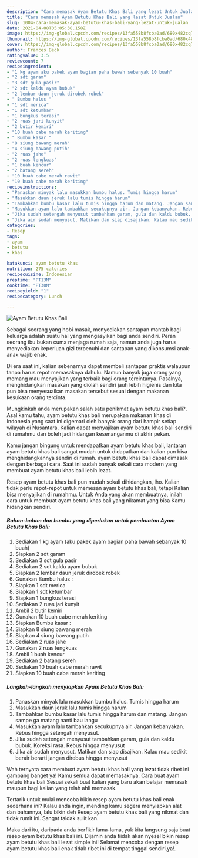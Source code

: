 ```yaml
---
description: "Cara memasak Ayam Betutu Khas Bali yang lezat Untuk Jualan"
title: "Cara memasak Ayam Betutu Khas Bali yang lezat Untuk Jualan"
slug: 1004-cara-memasak-ayam-betutu-khas-bali-yang-lezat-untuk-jualan
date: 2021-04-08T05:05:38.158Z
image: https://img-global.cpcdn.com/recipes/13fa558b8fcba0ad/680x482cq70/ayam-betutu-khas-bali-foto-resep-utama.jpg
thumbnail: https://img-global.cpcdn.com/recipes/13fa558b8fcba0ad/680x482cq70/ayam-betutu-khas-bali-foto-resep-utama.jpg
cover: https://img-global.cpcdn.com/recipes/13fa558b8fcba0ad/680x482cq70/ayam-betutu-khas-bali-foto-resep-utama.jpg
author: Frances Beck
ratingvalue: 3.5
reviewcount: 7
recipeingredient:
- "1 kg ayam aku pakek ayam bagian paha bawah sebanyak 10 buah"
- "2 sdt garam"
- "3 sdt gula pasir"
- "2 sdt kaldu ayam bubuk"
- "2 lembar daun jeruk dirobek robek"
- " Bumbu halus "
- "1 sdt merica"
- "1 sdt ketumbar"
- "1 bungkus terasi"
- "2 ruas jari kunyit"
- "2 butir kemiri"
- "10 buah cabe merah keriting"
- " Bumbu kasar "
- "8 siung bawang merah"
- "4 siung bawang putih"
- "2 ruas jahe"
- "2 ruas lengkuas"
- "1 buah kencur"
- "2 batang sereh"
- "10 buah cabe merah rawit"
- "10 buah cabe merah keriting"
recipeinstructions:
- "Panaskan minyak lalu masukkan bumbu halus. Tumis hingga harum"
- "Masukkan daun jeruk lalu tumis hingga harum"
- "Tambahkan bumbu kasar lalu tumis hingga harum dan matang. Jangan sampe ga matang nanti bau langu"
- "Masukkan ayam lalu tambahkan secukupnya air. Jangan kebanyakan. Rebus hingga setengah menyusut."
- "Jika sudah setengah menyusut tambahkan garam, gula dan kaldu bubuk. Koreksi rasa. Rebus hingga menyusut"
- "Jika air sudah menyusut. Matikan dan siap disajikan. Kalau mau sedikit berair berarti jangan direbus hingga menyusut"
categories:
- Resep
tags:
- ayam
- betutu
- khas

katakunci: ayam betutu khas 
nutrition: 275 calories
recipecuisine: Indonesian
preptime: "PT13M"
cooktime: "PT30M"
recipeyield: "1"
recipecategory: Lunch

---
```



![Ayam Betutu Khas Bali](https://img-global.cpcdn.com/recipes/13fa558b8fcba0ad/680x482cq70/ayam-betutu-khas-bali-foto-resep-utama.jpg)

Sebagai seorang yang hobi masak, menyediakan santapan mantab bagi keluarga adalah suatu hal yang mengasyikan bagi anda sendiri. Peran seorang ibu bukan cuma menjaga rumah saja, namun anda juga harus menyediakan keperluan gizi terpenuhi dan santapan yang dikonsumsi anak-anak wajib enak.

Di era  saat ini, kalian sebenarnya dapat membeli santapan praktis walaupun tanpa harus repot memasaknya dahulu. Namun banyak juga orang yang memang mau menyajikan yang terbaik bagi orang tercintanya. Pasalnya, menghidangkan masakan yang diolah sendiri jauh lebih higienis dan kita pun bisa menyesuaikan masakan tersebut sesuai dengan makanan kesukaan orang tercinta. 



Mungkinkah anda merupakan salah satu penikmat ayam betutu khas bali?. Asal kamu tahu, ayam betutu khas bali merupakan makanan khas di Indonesia yang saat ini digemari oleh banyak orang dari hampir setiap wilayah di Nusantara. Kalian dapat menyajikan ayam betutu khas bali sendiri di rumahmu dan boleh jadi hidangan kesenanganmu di akhir pekan.

Kamu jangan bingung untuk mendapatkan ayam betutu khas bali, lantaran ayam betutu khas bali sangat mudah untuk didapatkan dan kalian pun bisa menghidangkannya sendiri di rumah. ayam betutu khas bali dapat dimasak dengan berbagai cara. Saat ini sudah banyak sekali cara modern yang membuat ayam betutu khas bali lebih lezat.

Resep ayam betutu khas bali pun mudah sekali dihidangkan, lho. Kalian tidak perlu repot-repot untuk memesan ayam betutu khas bali, tetapi Kalian bisa menyajikan di rumahmu. Untuk Anda yang akan membuatnya, inilah cara untuk membuat ayam betutu khas bali yang nikamat yang bisa Kamu hidangkan sendiri.

<!--inarticleads1-->

##### Bahan-bahan dan bumbu yang diperlukan untuk pembuatan Ayam Betutu Khas Bali:

1. Sediakan 1 kg ayam (aku pakek ayam bagian paha bawah sebanyak 10 buah)
1. Siapkan 2 sdt garam
1. Sediakan 3 sdt gula pasir
1. Sediakan 2 sdt kaldu ayam bubuk
1. Siapkan 2 lembar daun jeruk dirobek robek
1. Gunakan  Bumbu halus :
1. Siapkan 1 sdt merica
1. Siapkan 1 sdt ketumbar
1. Siapkan 1 bungkus terasi
1. Sediakan 2 ruas jari kunyit
1. Ambil 2 butir kemiri
1. Gunakan 10 buah cabe merah keriting
1. Siapkan  Bumbu kasar :
1. Siapkan 8 siung bawang merah
1. Siapkan 4 siung bawang putih
1. Sediakan 2 ruas jahe
1. Gunakan 2 ruas lengkuas
1. Ambil 1 buah kencur
1. Sediakan 2 batang sereh
1. Sediakan 10 buah cabe merah rawit
1. Siapkan 10 buah cabe merah keriting




<!--inarticleads2-->

##### Langkah-langkah menyiapkan Ayam Betutu Khas Bali:

1. Panaskan minyak lalu masukkan bumbu halus. Tumis hingga harum
1. Masukkan daun jeruk lalu tumis hingga harum
1. Tambahkan bumbu kasar lalu tumis hingga harum dan matang. Jangan sampe ga matang nanti bau langu
1. Masukkan ayam lalu tambahkan secukupnya air. Jangan kebanyakan. Rebus hingga setengah menyusut.
1. Jika sudah setengah menyusut tambahkan garam, gula dan kaldu bubuk. Koreksi rasa. Rebus hingga menyusut
1. Jika air sudah menyusut. Matikan dan siap disajikan. Kalau mau sedikit berair berarti jangan direbus hingga menyusut




Wah ternyata cara membuat ayam betutu khas bali yang lezat tidak ribet ini gampang banget ya! Kamu semua dapat memasaknya. Cara buat ayam betutu khas bali Sesuai sekali buat kalian yang baru akan belajar memasak maupun bagi kalian yang telah ahli memasak.

Tertarik untuk mulai mencoba bikin resep ayam betutu khas bali enak sederhana ini? Kalau anda ingin, mending kamu segera menyiapkan alat dan bahannya, lalu bikin deh Resep ayam betutu khas bali yang nikmat dan tidak rumit ini. Sangat taidak sulit kan. 

Maka dari itu, daripada anda berfikir lama-lama, yuk kita langsung saja buat resep ayam betutu khas bali ini. Dijamin anda tiidak akan nyesel bikin resep ayam betutu khas bali lezat simple ini! Selamat mencoba dengan resep ayam betutu khas bali enak tidak ribet ini di tempat tinggal sendiri,ya!.

